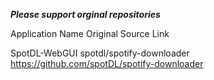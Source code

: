 ***Please support orginal repositories***

Application Name
Original Source
Link

SpotDL-WebGUI
spotdl/spotify-downloader
https://github.com/spotDL/spotify-downloader

